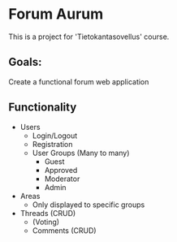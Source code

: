 # Forum Aurum

This is a project for 'Tietokantasovellus' course.

## Goals:

Create a functional forum web application

## Functionality

- Users
  - Login/Logout
  - Registration
  - User Groups (Many to many)
    - Guest
    - Approved
    - Moderator
    - Admin
- Areas
  - Only displayed to specific groups
- Threads (CRUD)
  - (Voting)
  - Comments (CRUD)